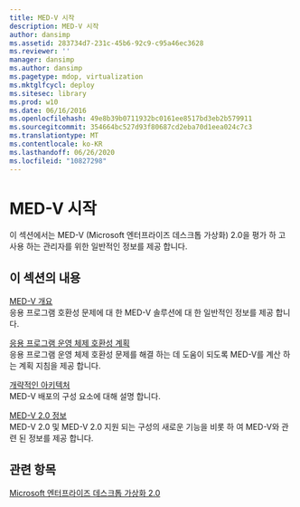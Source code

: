 ```yaml
---
title: MED-V 시작
description: MED-V 시작
author: dansimp
ms.assetid: 283734d7-231c-45b6-92c9-c95a46ec3628
ms.reviewer: ''
manager: dansimp
ms.author: dansimp
ms.pagetype: mdop, virtualization
ms.mktglfcycl: deploy
ms.sitesec: library
ms.prod: w10
ms.date: 06/16/2016
ms.openlocfilehash: 49e8b39b0711932bc0161ee8517bd3eb2b579911
ms.sourcegitcommit: 354664bc527d93f80687cd2eba70d1eea024c7c3
ms.translationtype: MT
ms.contentlocale: ko-KR
ms.lasthandoff: 06/26/2020
ms.locfileid: "10827298"
---
```

# MED-V 시작


이 섹션에서는 MED-V (Microsoft 엔터프라이즈 데스크톱 가상화) 2.0을 평가 하 고 사용 하는 관리자를 위한 일반적인 정보를 제공 합니다.

## 이 섹션의 내용


<a href="" id="overview-of-med-v"></a>[MED-V 개요](overview-of-med-vmedv2.md)  
응용 프로그램 호환성 문제에 대 한 MED-V 솔루션에 대 한 일반적인 정보를 제공 합니다.

<a href="" id="planning-for-application-operating-system-compatibility"></a>[응용 프로그램 운영 체제 호환성 계획](planning-for-application-operating-system-compatibility.md)  
응용 프로그램 운영 체제 호환성 문제를 해결 하는 데 도움이 되도록 MED-V를 계산 하는 계획 지침을 제공 합니다.

<a href="" id="high-level-architecture"></a>[개략적인 아키텍처](high-level-architecturemedv2.md)  
MED-V 배포의 구성 요소에 대해 설명 합니다.

<a href="" id="about-med-v-2-0"></a>[MED-V 2.0 정보](about-med-v-20.md)  
MED-V 2.0 및 MED-V 2.0 지원 되는 구성의 새로운 기능을 비롯 하 여 MED-V와 관련 된 정보를 제공 합니다.

## 관련 항목


[Microsoft 엔터프라이즈 데스크톱 가상화 2.0](index.md)

 

 





